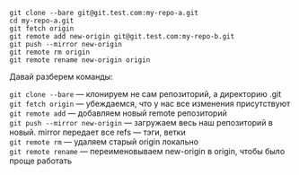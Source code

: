 ```shell
git clone --bare git@git.test.com:my-repo-a.git
cd my-repo-a.git
git fetch origin
git remote add new-origin git@git.test.com:my-repo-b.git
git push --mirror new-origin
git remote rm origin
git remote rename new-origin origin
```

Давай разберем команды:

`git clone --bare` — клонируем не сам репозиторий, а директорию .git  
`git fetch origin` — убеждаемся, что у нас все изменения присутствуют  
`git remote add` — добавляем новый remote репозиторий  
`git push --mirror new-origin` — загружаем весь наш репозиторий в новый. mirror передает все refs — тэги, ветки  
`git remote rm` — удаляем старый origin локально  
`git remote rename` — переименовываем new-origin в origin, чтобы было проще работать

